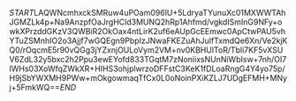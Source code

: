 $START$LAQWNcmhxckSMRuw4uPOam096lU+5LdryaTYunuXc01MXWWTAhJGMZLk4p+Na9AnzpfOaJrgHCld3MUNQ2hRp1Ahfmd/vgkdISmInG9NFy+owkXPrzddGKzV3QWBiR2OkOax4ntLirK2uf6eAUpGcEEmwc0ApCtwPAU5vhYTuZSMnhIO2o3Ajjf7wGQEgn9PbpIzJNwaFKEZuAhJulfTxmdQe6Xn/Ve2kjKQ0/rOqcmE5r90vQGg3jYZxnjOULoVym2VM+nv0KBHUlToR/Tbli7KF5vXSUV6ZdL32y5bxc2h2Ppu3ewEYofd833TGqtM7zNoniixsNUnNiWbIsw+7nh/OI7IWHs03XoWfqZWkXR+HIHS3ohjplwrzoDFFstC3KeK1fDLoaRngG4Y4yo75p/H9jSbYWXMH9PWw+mOkgowmaqTfCx0L0oNoinPXiKZLJ7UDgEFMH+MNyj+5FmkWQ==$END$